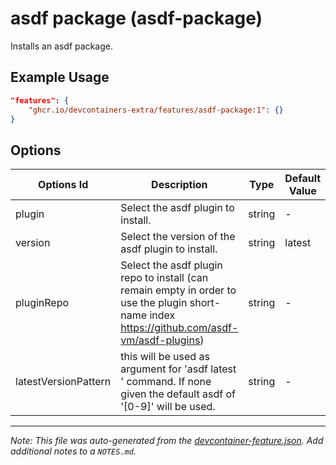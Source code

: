 
# asdf package (asdf-package)

Installs an asdf package.

## Example Usage

```json
"features": {
    "ghcr.io/devcontainers-extra/features/asdf-package:1": {}
}
```

## Options

| Options Id | Description | Type | Default Value |
|-----|-----|-----|-----|
| plugin | Select the asdf plugin to install. | string | - |
| version | Select the version of the asdf plugin to install. | string | latest |
| pluginRepo | Select the asdf plugin repo to install (can remain empty in order to use the plugin short-name index https://github.com/asdf-vm/asdf-plugins) | string | - |
| latestVersionPattern | this will be used as argument for 'asdf latest <plugin> <latestVersionPattern>' command. If none given the default asdf of '[0-9]' will be used. | string | - |



---

_Note: This file was auto-generated from the [devcontainer-feature.json](devcontainer-feature.json).  Add additional notes to a `NOTES.md`._
